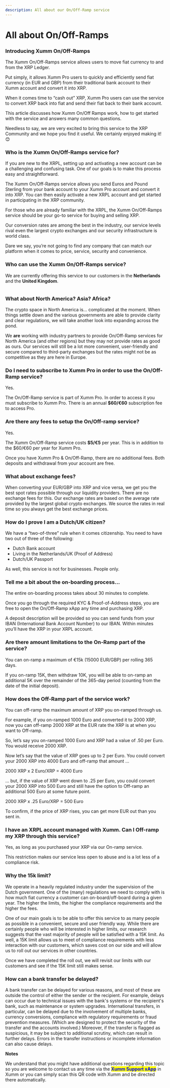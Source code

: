 ```yaml
---
description: All about our On/Off-Ramp service
---
```


# All about On/Off-Ramps

### **Introducing Xumm On/Off-Ramps**

The Xumm On/Off-Ramps service allows users to move fiat currency to and from the XRP Ledger.

Put simply, it allows Xumm Pro users to quickly and efficiently send fiat currency (in EUR and GBP) from their traditional bank account to their Xumm account and convert it into XRP.

When it comes time to “cash out” XRP, Xumm Pro users can use the service to convert XRP back into fiat and send their fiat back to their bank account.

This article discusses how Xumm On/Off Ramps work, how to get started with the service and answers many common questions.

Needless to say, we are very excited to bring this service to the XRP Community and we hope you find it useful. We certainly enjoyed making it! 😊

### **Who is the Xumm On/Off-Ramps service for?**

If you are new to the XRPL, setting up and activating a new account can be a challenging and confusing task. One of our goals is to make this process easy and straightforward.

The Xumm On/Off-Ramps service allows you send Euros and Pound Sterling from your bank account to your Xumm Pro account and convert it into XRP. You can then easily activate a new XRPL account and get started in participating in the XRP community.

For those who are already familiar with the XRPL, the Xumm On/Off-Ramps service should be your go-to service for buying and selling XRP.

Our conversion rates are among the best in the industry, our service levels rival even the largest crypto exchanges and our security infrastructure is world class.

Dare we say, you’re not going to find any company that can match our platform when it comes to price, service, security and convenience.



### **Who can use the Xumm On/Off-Ramps service?**

We are currently offering this service to our customers in the **Netherlands** and the **United Kingdom**.

<figure><img src="../../../../.gitbook/assets/NL and UK Map.png" alt=""><figcaption></figcaption></figure>

### **What about North America? Asia? Africa?**

The crypto space in North America is… complicated at the moment. When things settle down and the various governments are able to provide clarity and clear regulations, we will take another look into expanding across the pond.

We **are** working with industry partners to provide On/Off-Ramp services for North America (and other regions) but they may not provide rates as good as ours. Our services will still be a lot more convenient, user-friendly and secure compared to third-party exchanges but the rates might not be as competitive as they are here in Europe.

### **Do I need to subscribe to Xumm Pro in order to use the On/Off-Ramp service?**

Yes.

The On/Off-Ramp service is part of Xumm Pro. In order to access it you must subscribe to Xumm Pro. There is an annual **$60/€60** subscription fee to access Pro.&#x20;

### **Are there any fees to setup the On/Off-ramp service?**

Yes.

The Xumm On/Off-Ramp service costs **$5/€5** per year. This is in addition to the $60/€60 per year for Xumm Pro.

Once you have Xumm Pro & On/Off-Ramp, there are no additional fees. Both deposits and withdrawal from your account are free.

### **What about exchange fees?**

When converting your EUR/GBP into XRP and vice versa, we get you the best spot rates possible through our liquidity providers. There are no exchange fees for this. Our exchange rates are based on the average rate provided by the largest global crypto exchanges. We source the rates in real time so you always get the best exchange prices.

### **How do I prove I am a Dutch/UK citizen?**

We have a “two-of-three” rule when it comes citizenship. You need to have two out of three of the following:

* Dutch Bank account
* Living in the Netherlands/UK (Proof of Address)
* Dutch/UK Passport

As well, this service is not for businesses. People only.

### **Tell me a bit about the on-boarding process…**

The entire on-boarding process takes about 30 minutes to complete.

Once you go through the required KYC & Proof-of-Address steps, you are free to open the On/Off-Ramp xApp any time and purchasing XRP.

A deposit description will be provided so you can send funds from your IBAN (International Bank Account Number) to our IBAN. Within minutes you’ll have the XRP in your XRPL account.

### **Are there amount limitations to the On-Ramp part of the service?**

You can on-ramp a maximum of €15k (15000 EUR/GBP) per rolling 365 days.

If you on-ramp 15K, then withdraw 10K, you will be able to on-ramp an additional 5K over the remainder of the 365-day period (counting from the date of the initial deposit).

### **How does the Off-Ramp part of the service work?**

You can off-ramp the maximum amount of XRP you on-ramped through us.

For example, if you on-ramped 1000 Euro and converted it to 2000 XRP, now you can off-ramp 2000 XRP at the EUR rate the XRP is at when you want to Off-ramp.

So, let’s say you on-ramped 1000 Euro and XRP had a value of .50 per Euro. You would receive 2000 XRP.

Now let’s say that the value of XRP goes up to 2 per Euro. You could convert your 2000 XRP into 4000 Euro and off-ramp that amount …

2000 XRP x 2 Euro/XRP = 4000 Euro

… but, if the value of XRP went down to .25 per Euro, you could convert your 2000 XRP into 500 Euro and still have the option to Off-ramp an additional 500 Euro at some future point.

2000 XRP x .25 Euro/XRP = 500 Euro

To confirm, if the price of XRP rises, you can get more EUR out than you sent in.

### **I have an XRPL account managed with Xumm. Can I Off-ramp my XRP through this service?**

Yes, as long as you purchased your XRP via our On-ramp service.

This restriction makes our service less open to abuse and is a lot less of a compliance risk.&#x20;

### **Why the 15k limit?**

We operate in a heavily regulated industry under the supervision of the Dutch government. One of the (many) regulations we need to comply with is how much fiat currency a customer can on-board/off-board during a given year. The higher the limits, the higher the compliance requirements and the higher the fees.

One of our main goals is to be able to offer this service to as many people as possible in a convenient, secure and user friendly way. While there are certainly people who will be interested in higher limits, our research suggests that the vast majority of people will be satisfied with a 15K limit. As well, a 15K limit allows us to meet of compliance requirements with less interaction with our customers, which saves cost on our side and will allow us to roll out our services in other countries.

Once we have completed the roll out, we will revisit our limits with our customers and see if the 15K limit still makes sense.

### How can a bank transfer be delayed?

A bank transfer can be delayed for various reasons, and most of these are outside the control of either the sender or the recipient. For example, delays can occur due to technical issues with the bank's systems or the recipient's bank, such as maintenance or system upgrades. International transfers, in particular, can be delayed due to the involvement of multiple banks, currency conversions, compliance with regulatory requirements or fraud prevention measures. (Which are designed to protect the security of the transfer and the accounts involved.) Moreover, if the transfer is flagged as suspicious, it may be subject to additional scrutiny, which can result in further delays. Errors in the transfer instructions or incomplete information can also cause delays.&#x20;



**Notes**

We understand that you might have additional questions regarding this topic so you are welcome to contact us any time via the <mark style="color:blue;">**Xumm Support xApp**</mark> in Xumm or you can simply scan this QR code with Xumm and be directed there automatically.

<figure><img src="../../../../.gitbook/assets/Support banner Xumm.png" alt=""><figcaption></figcaption></figure>
